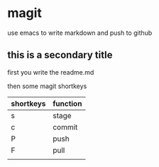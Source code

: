 # magit
use emacs to write markdown and push to github

## this is a secondary title
first you write the readme.md

then some magit shortkeys 

| shortkeys | function |
|-----------|----------|
| s         | stage    |
| c         | commit   |
| P         | push     |
| F         | pull     |
|           |          |

